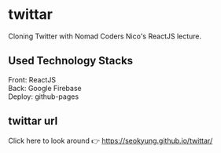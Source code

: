 # twittar

Cloning Twitter with Nomad Coders Nico's ReactJS lecture.<br/>

## Used Technology Stacks

Front: ReactJS<br/>
Back: Google Firebase<br/>
Deploy: github-pages<br/>

## twittar url

Click here to look around 👉 https://seokyung.github.io/twittar/
